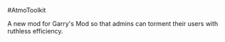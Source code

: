 #AtmoToolkit

A new mod for Garry's Mod so that admins can torment their users with ruthless efficiency.